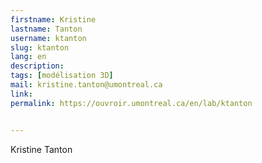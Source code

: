 ```yaml
---
firstname: Kristine
lastname: Tanton
username: ktanton
slug: ktanton
lang: en
description: 
tags: [modélisation 3D]
mail: kristine.tanton@umontreal.ca
link: 
permalink: https://ouvroir.umontreal.ca/en/lab/ktanton


---
```


Kristine Tanton <!-- bio en anglais-->

